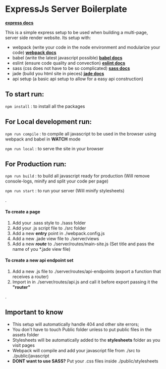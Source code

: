 # ExpressJs Server Boilerplate
 **[express docs](https://expressjs.com/)**

This is a simple express setup to be used when building a multi-page, server side render website.
Its setup with:
- webpack (write your code in the node environment and modularize your code) **[webpack docs](https://webpack.js.org/)**
- babel (write the latest javascript possible) **[babel docs](https://babeljs.io/)**
- eslint (ensure code quality and convection) **[eslint docs](https://eslint.org/)**
- sass (css does not have to be so complicated) **[sass docs](https://sass-lang.com/)**
- jade (build you html site in pieces) **[jade docs](http://jade-lang.com/)**
- api setup (a basic api setup to allow for a easy api construction)

## To start run:

``
npm install
``
: to install all the packages


## For Local development run:

``
npm run compile
``
: to compile all javascript to be used in the browser using webpack and babel in **WATCH** mode

``
npm run local
``
: to serve the site in your browser


## For Production run:

``
npm run build
``
: to build all javascript ready for production (Will remove console-logs, minify and split your code per page)

``
npm run start
``
: to run your server (Will minify stylesheets)

.


#### To create a page

1. Add your .sass style to ./sass folder
2. Add your .js script file to ./src folder
3. Add a new **entry** point in ./webpack.config.js
4. Add a new .jade view file to ./server/views
5. Add a new ***route*** to ./server/routes/main-site.js (Set title and pass the name of you *.jade view file)

#### To create a new api endpoint set

1. Add a new .js file to ./server/routes/api-endpoints (export a function that receives a router)
2. Import in in ./server/routes/api.js and call it before export passing it the **"router"**

.

## Important to know

* This setup will automatically handle 404 and other site errors;
* You don't have to touch Public folder unless to put public files in the assets folder
* Stylesheets will be automatically added to the **stylesheets** folder as you visit pages
* Webpack will compile and add your javascript file from ./src to ./public/javascript
* **DONT want to use SASS?** Put your .css files inside ./public/stylesheets



